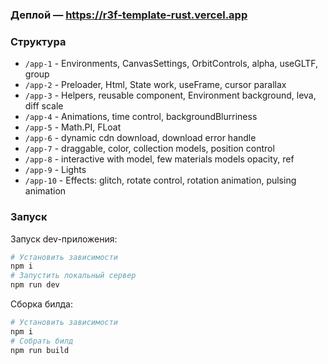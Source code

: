 ### Деплой — https://r3f-template-rust.vercel.app

### Структура
- `/app-1` - Environments, CanvasSettings, OrbitControls, alpha, useGLTF, group
- `/app-2` - Preloader, Html, State work, useFrame, cursor parallax
- `/app-3` - Helpers, reusable component, Environment background, leva, diff scale
- `/app-4` - Animations, time control, backgroundBlurriness
- `/app-5` - Math.PI, FLoat
- `/app-6` - dynamic cdn download, download error handle
- `/app-7` - draggable, color, collection models, position control
- `/app-8` - interactive with model, few materials models opacity, ref
- `/app-9` - Lights
- `/app-10` - Effects: glitch, rotate control, rotation animation, pulsing animation

### Запуск
Запуск dev-приложения:
```bash
# Установить зависимости
npm i
# Запустить локальный сервер
npm run dev
```

Сборка билда:
```bash
# Установить зависимости
npm i
# Собрать билд
npm run build
```
